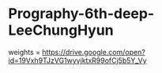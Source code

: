 # Prography-6th-deep-LeeChungHyun

weights = https://drive.google.com/open?id=19Vxh9TJzVG1wyyjktxR99ofCj5b5Y_Vy
